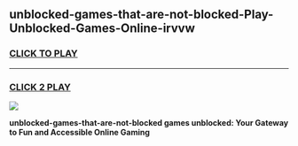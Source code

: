 
## unblocked-games-that-are-not-blocked-Play-Unblocked-Games-Online-irvvw
<h3>
<a href="https://premium76.site?title=unblocked-games-that-are-not-blocked&ref=24A">CLICK TO PLAY</a></h3>
<hr>

<h3>
<a href="https://premium76.site?title=unblocked-games-that-are-not-blocked&ref=24A">CLICK 2 PLAY</a>
  
</h3>

<a href="https://premium76.site?title=unblocked-games-that-are-not-blocked&ref=24A"><img src="https://clearcache.store/games.png"></a>


**unblocked-games-that-are-not-blocked games unblocked: Your Gateway to Fun and Accessible Online Gaming**
